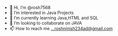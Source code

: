 - 👋 Hi, I’m @rosh7568
- 👀 I’m interested in Java Projects
- 🌱 I’m currently learning Java,HTML and SQL
- 💞️ I’m looking to collaborate on JAVA
- 📫 How to reach me ...roshninish234ad@gmail.com

<!---
rosh7568/rosh7568 is a ✨ special ✨ repository because its `README.md` (this file) appears on your GitHub profile.
You can click the Preview link to take a look at your changes.
--->
